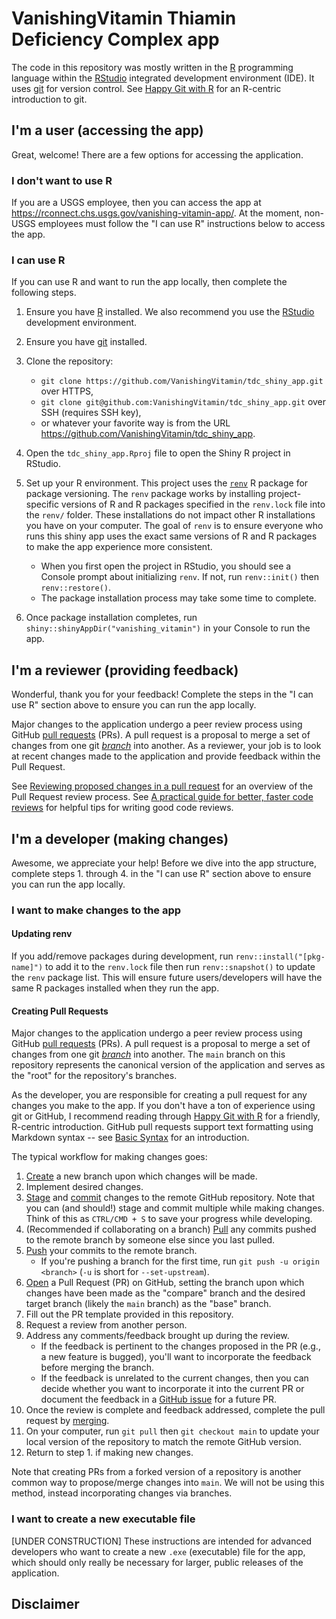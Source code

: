 # VanishingVitamin Thiamin Deficiency Complex app

The code in this repository was mostly written in the [R](https://cloud.r-project.org/) programming language within the [RStudio](https://posit.co/download/rstudio-desktop/) integrated development environment (IDE).
It uses [git](https://git-scm.com/) for version control.
See [Happy Git with R](https://happygitwithr.com/) for an R-centric introduction to git.

## I'm a user (accessing the app)

Great, welcome!
There are a few options for accessing the application.

### I don't want to use R

If you are a USGS employee, then you can access the app at <https://rconnect.chs.usgs.gov/vanishing-vitamin-app/>.
At the moment, non-USGS employees must follow the "I can use R" instructions below to access the app.

### I can use R

If you can use R and want to run the app locally, then complete the following steps.

1. Ensure you have [R](https://cloud.r-project.org/) installed. We also recommend you use the [RStudio](https://posit.co/download/rstudio-desktop/) development environment.

2. Ensure you have [git](https://git-scm.com/) installed.

3. Clone the repository: 
    * `git clone https://github.com/VanishingVitamin/tdc_shiny_app.git` over HTTPS, 
    * `git clone git@github.com:VanishingVitamin/tdc_shiny_app.git` over SSH (requires SSH key), 
    * or whatever your favorite way is from the URL <https://github.com/VanishingVitamin/tdc_shiny_app>.

4. Open the `tdc_shiny_app.Rproj` file to open the Shiny R project in RStudio.

5. Set up your R environment. This project uses the [`renv`](https://rstudio.github.io/renv/articles/renv.html) R package for package versioning. The `renv` package works by installing project-specific versions of R and R packages specified in the `renv.lock` file into the `renv/` folder. These installations do not impact other R installations you have on your computer. The goal of `renv` is to ensure everyone who runs this shiny app uses the exact same versions of R and R packages to make the app experience more consistent.
    * When you first open the project in RStudio, you should see a Console prompt about initializing `renv`. If not, run `renv::init()` then `renv::restore()`.
    * The package installation process may take some time to complete.
6. Once package installation completes, run `shiny::shinyAppDir("vanishing_vitamin")` in your Console to run the app.

## I'm a reviewer (providing feedback)

Wonderful, thank you for your feedback!
Complete the steps in the "I can use R" section above to ensure you can run the app locally.

Major changes to the application undergo a peer review process using GitHub [pull requests](https://docs.github.com/en/pull-requests/collaborating-with-pull-requests/proposing-changes-to-your-work-with-pull-requests/about-pull-requests) (PRs).
A pull request is a proposal to merge a set of changes from one git [*branch*](https://git-scm.com/book/en/v2/Git-Branching-Branches-in-a-Nutshell) into another.
As a reviewer, your job is to look at recent changes made to the application and provide feedback within the Pull Request.

See [Reviewing proposed changes in a pull request](https://docs.github.com/en/pull-requests/collaborating-with-pull-requests/reviewing-changes-in-pull-requests/reviewing-proposed-changes-in-a-pull-request) for an overview of the Pull Request review process.
See [A practical guide for better, faster code reviews](https://github.com/mawrkus/pull-request-review-guide?tab=readme-ov-file#-for-the-reviewers) for helpful tips for writing good code reviews.


## I'm a developer (making changes)

Awesome, we appreciate your help!
Before we dive into the app structure, complete steps 1. through 4. in the "I can use R" section above to ensure you can run the app locally.

### I want to make changes to the app

#### Updating renv

If you add/remove packages during development, run `renv::install("[pkg-name]")` to add it to the `renv.lock` file then run `renv::snapshot()` to update the `renv` package list.
This will ensure future users/developers will have the same R packages installed when they run the app.

#### Creating Pull Requests

Major changes to the application undergo a peer review process using GitHub [pull requests](https://docs.github.com/en/pull-requests/collaborating-with-pull-requests/proposing-changes-to-your-work-with-pull-requests/about-pull-requests) (PRs).
A pull request is a proposal to merge a set of changes from one git [*branch*](https://git-scm.com/book/en/v2/Git-Branching-Branches-in-a-Nutshell) into another.
The `main` branch on this repository represents the canonical version of the application and serves as the "root" for the repository's branches.

As the developer, you are responsible for creating a pull request for any changes you make to the app.
If you don't have a ton of experience using git or GitHub, I recommend reading through [Happy Git with R](https://happygitwithr.com/) for a friendly, R-centric introduction.
GitHub pull requests support text formatting using Markdown syntax -- see [Basic Syntax](https://www.markdownguide.org/basic-syntax/) for an introduction.

The typical workflow for making changes goes:

1. [Create](https://git-scm.com/book/en/v2/Git-Branching-Basic-Branching-and-Merging) a new branch upon which changes will be made.
2. Implement desired changes.
3. [Stage](https://git-scm.com/docs/git-add) and [commit](https://git-scm.com/docs/git-commit) changes to the remote GitHub repository. Note that you can (and should!) stage and commit multiple while making changes. Think of this as `CTRL/CMD + S` to save your progress while developing. 
4. (Recommended if collaborating on a branch) [Pull](https://git-scm.com/docs/git-pull) any commits pushed to the remote branch by someone else since you last pulled.
5. [Push](https://git-scm.com/docs/git-push) your commits to the remote branch. 
    * If you're pushing a branch for the first time, run `git push -u origin <branch>` (`-u` is short for `--set-upstream`).
6. [Open](https://docs.github.com/en/pull-requests/collaborating-with-pull-requests/proposing-changes-to-your-work-with-pull-requests/creating-a-pull-request) a Pull Request (PR) on GitHub, setting the branch upon which changes have been made as the "compare" branch and the desired target branch (likely the `main` branch) as the "base" branch.
7. Fill out the PR template provided in this repository.
8. Request a review from another person.
9. Address any comments/feedback brought up during the review. 
    * If the feedback is pertinent to the changes proposed in the PR (e.g., a new feature is bugged), you'll want to incorporate the feedback before merging the branch. 
    * If the feedback is unrelated to the current changes, then you can decide whether you want to incorporate it into the current PR or document the feedback in a [GitHub issue](https://docs.github.com/en/issues/tracking-your-work-with-issues/using-issues/creating-an-issue#creating-an-issue-from-a-comment) for a future PR.
10. Once the review is complete and feedback addressed, complete the pull request by [merging](https://docs.github.com/en/pull-requests/collaborating-with-pull-requests/incorporating-changes-from-a-pull-request/merging-a-pull-request).
11. On your computer, run `git pull` then `git checkout main` to update your local version of the repository to match the remote GitHub version.
12. Return to step 1. if making new changes.

Note that creating PRs from a forked version of a repository is another common way to propose/merge changes into `main`.
We will not be using this method, instead incorporating changes via branches.

### I want to create a new executable file

[UNDER CONSTRUCTION] These instructions are intended for advanced developers who want to create a new `.exe` (executable) file for the app, which should only really be necessary for larger, public releases of the application.

## Disclaimer



